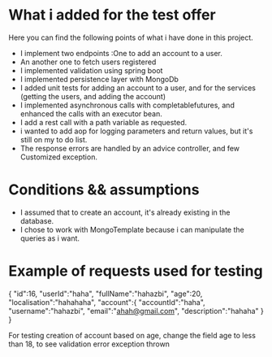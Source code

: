 
# What i added for the test offer

Here you can find the following points of what i have done in this project.
 - I implement two endpoints :One to add an account to a user.
- An another one to fetch users registered
- I implemented validation using spring boot
- I implemented persistence layer with MongoDb
- I added unit tests for adding an account to a user, and for the services (getting the users, and adding the account)
- I implemented asynchronous calls with completablefutures, and enhanced the calls with an executor bean.
- I add a rest call with  a path variable as requested.
- i wanted to add aop for logging parameters and return values, but it's still on my to do list.
- The response errors are handled by an advice controller, and few Customized exception.


# Conditions && assumptions

- I assumed that to create an account, it's already existing in the database.
- I chose to work with MongoTemplate because i can manipulate the queries as i want.


# Example of requests used for testing

{
"id":16,
"userId":"haha",
"fullName":"hahazbi",
"age":20,
"localisation":"hahahaha",
"account":{
    "accountId":"haha",
    "username":"hahazbi",
    "email":"ahah@gmail.com",
    "description":"hahaha"
    }
}

For testing creation of account based on age, change the field age to less than 18, to see validation error exception thrown